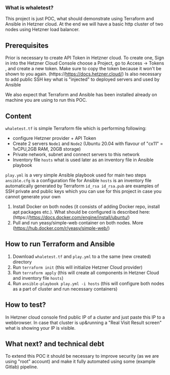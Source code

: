 ### What is whaletest?
This project is just POC, what should demonstrate using Terraform and Ansible in Hetzner cloud. At the end we will have a basic http cluster of two nodes using Hetzner load balancer.

## Prerequisites
Prior is necessary to create API Token in Hetzner cloud. To create one, Sign in into the Hetzner Cloud Console choose a Project, go to Access → Tokens , and create a new token. Make sure to copy the token because it won't be shown to you again. (https://https://docs.hetzner.cloud/)
Is also necessary to add public SSH key what is "injected" to deployed servers and used by Ansible

We also expect that Terraform and Ansible has been installed already on machine you are using to run this POC.

## Content
```whaletest.tf``` is simple Terraform file which is performing following:
- configure Hetzner provider + API Token
- Create 2 servers ```Node1``` and ```Node2``` (Ubuntu 20.04 with flavour of "cx11" = 1vCPU,2GB RAM, 20GB storage)
- Private network, subnet and connect servers to this network
- Inventory file ```hosts``` what is used later as an inventory file in Ansible playbook

```play.yml``` is a very simple Ansible playbook used for main two steps
```ansible.cfg``` is a configuration file for Ansible
```hosts``` is an inventory file automatically generated by Terraform
```id_rsa id_rsa.pub``` are examples of SSH private and public keys which you can use for this project in case you cannot generate your own

1. Install Docker on both nodes (it consists of adding Docker repo, install apt packages etc.). What should be configured is described here: (https://https://docs.docker.com/engine/install/ubuntu/)
2. Pull and run yeasy/simple-web container on both nodes. More (https://hub.docker.com/r/yeasy/simple-web/)

## How to run Terraform and Ansible
1. Download ```whaletest.tf``` and ```play.yml``` to a the same (new created) directory
2. Run ```terraform init```  (this will initialize Hetzner Cloud provider)
3. Run ```terraform apply``` (this will create all components in Hetzner Cloud and inventory file ```hosts```)
4. Run ```ansible-playbook play.yml -i hosts``` (this will configure both nodes as a part of cluster and run necessary containers)

## How to test?
In Hetzner cloud console find public IP of a cluster and just paste this IP to a webbrowser. In case that cluster is up&running a "Real Visit Result screen" what is showing your IP is visible.

## What next? and technical debt
To extend this POC it should be necessary to improve security (as we are using "root" account) and make it fully automated using some (example Gitlab) pipeline. 
